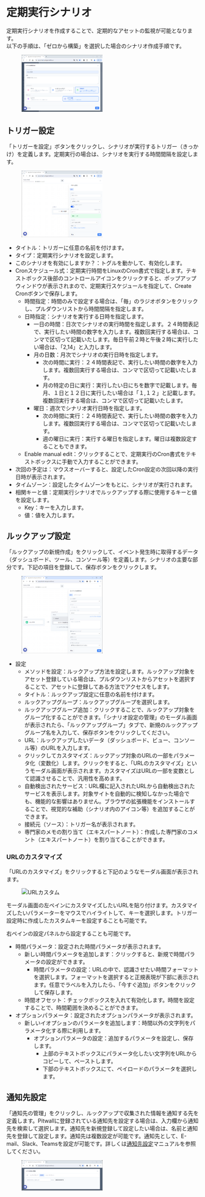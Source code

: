 # 定期実行シナリオ
定期実行シナリオを作成することで、定期的なアセットの監視が可能となります。  
以下の手順は、「ゼロから構築」を選択した場合のシナリオ作成手順です。<figure><img src="../../.gitbook/assets/ScheduledScenario_jp.png" width="50%" alt="定期実行シナリオ"></figure>

## トリガー設定
「トリガーを設定」ボタンをクリックし、シナリオが実行するトリガー（きっかけ）を定義します。定期実行の場合は、シナリオを実行する時間間隔を設定します。<figure><img src="../../.gitbook/assets/ScheduledScenarioTriggerSetting_jp.png" width="50%" alt="トリガー設定"></figure>
- タイトル：トリガーに任意の名前を付けます。
- タイプ：定期実行シナリオを設定します。
- このシナリオを有効にしますか？：トグルを動かして、有効化します。
- Cronスケジュール式：定期実行時間をLinuxのCron書式で指定します。テキストボックス後部のコントロールアイコンをクリックすると、ポップアップウィンドウが表示されまので、定期実行スケジュールを指定して、Create Cronボタンで保存します。
    - 時間指定：時間のみで設定する場合は、「毎」のラジオボタンをクリックし、プルダウンリストから時間間隔を指定します。
    - 日時指定：シナリオを実行する日時を指定します。
        - 一日の時間：日次でシナリオの実行時間を指定します。２４時間表記で、実行したい時間の数字を入力します。複数回実行する場合は、コンマで区切って記載いたします。毎日午前２時と午後２時に実行したい場合は、「2,14」と入力します。
        - 月の日数：月次でシナリオの実行日時を指定します。
            - 次の時間に実行：２４時間表記で、実行したい時間の数字を入力します。複数回実行する場合は、コンマで区切って記載いたします。
            - 月の特定の日に実行：実行したい日にちを数字で記載します。毎月、１日と１２日に実行したい場合は「１,１２」と記載します。複数回実行する場合は、コンマで区切って記載いたします。
        - 曜日：週次でシナリオ実行日時を指定します。
            - 次の時間に実行：２４時間表記で、実行したい時間の数字を入力します。複数回実行する場合は、コンマで区切って記載いたします。
            - 週の曜日に実行：実行する曜日を指定します。曜日は複数設定することもできます。
    - Enable manual edit：クリックすることで、定期実行のCron書式をテキストボックスに手動で入力することができます。
- 次回の予定は：マウスオーバーすると、設定したCron設定の次回以降の実行日時が表示されます。
- タイムゾーン：設定したタイムゾーンをもとに、シナリオが実行されます。
- 相関キーと値：定期実行シナリオでルックアップする際に使用するキーと値を設定します。
    - Key：キーを入力します。
    - 値：値を入力します。
## ルックアップ設定
「ルックアップの新規作成」をクリックして、イベント発生時に取得するデータ（ダッシュボード、ツール、コンソール等）を定義します。シナリオの主要な部分です。下記の項目を登録して、保存ボタンをクリックします。<figure><img src="../../.gitbook/assets/Lookupconfig_jp.png" width="50%" alt="ルックアップ設定"></figure>
- 設定
    - メソッドを設定：ルックアップ方法を設定します。ルックアップ対象をアセット登録している場合は、プルダウンリストからアセットを選択することで、アセットに登録してある方法でアクセスをします。
    - タイトル：ルックアップ設定に任意の名前を付けます。
    - ルックアップグループ：ルックアップグループを選択します。
    - ルックアップグループ追加：クリックすることで、ルックアップ対象をグループ化することができます。「シナリオ設定の管理」のモーダル画面が表示されたら、「ルックアップグループ」タブで、新規のルックアップグループ名を入力して、保存ボタンをクリックしてください。
    - URL：ルックアップしたいデータ（ダッシュボード、ビュー、コンソール等）のURLを入力します。
    - クリックしてカスタマイズ：ルックアップ対象のURLの一部をパラメータ化（変数化）します。クリックをすると、「URLのカスタマイズ」というモーダル画面が表示されます。カスタマイズはURLの一部を変数として認識させることで、汎用性を高めます。
    - 自動検出されたサービス：URL欄に記入されたURLから自動検出されたサービスを表示します。対象サイトを自動的に検知しなかった場合でも、機能的な影響はありません。ブラウザの拡張機能をインストールすることで、視覚的な補助（シナリオ内のアイコン等）を追加することができます。
    - 接続元（ソース）：トリガー名が表示されます。
    - 専門家のメモの割り当て（エキスパートノート）：作成した専門家のコメント（エキスパートノート）を割り当てることができます。
### URLのカスタマイズ
「URLのカスタマイズ」をクリックすると下記のようなモーダル画面が表示されます。<figure><img src="../../.gitbook/assets/URL_Customize_jp.png" width="50%" alt="URLカスタム"></figure>
モーダル画面の左ペインにカスタマイズしたいURLを貼り付けます。カスタマイズしたいパラメーターをマウスでハイライトして、キーを選択します。トリガー設定時に作成したカスタムキーを設定することも可能です。  
  
右ペインの設定パネルから設定することも可能です。
- 時間パラメータ：設定された時間パラメータが表示されます。
    - 新しい時間パラメータを追加します：クリックすると、新規で時間パラメータの設定ができます。
        - 時間パラメータの設定：URLの中で、認識させたい時間フォーマットを選択します。フォーマットを選択すると正規表現が下部に表示されます。任意でラベルを入力したら、「今すぐ追加」ボタンをクリックして保存します。
    - 時間オフセット：チェックボックスを入れて有効化します。時間を設定することで、時間範囲を決めることができます。
- オプションパラメータ：設定されたオプションパラメータが表示されます。
    - 新しいイオプションのパラメータを追加します：時間以外の文字列をパラメータ化する際に利用します。
        - オプションパラメータの設定：追加するパラメータを設定し、保存します。
            - 上部のテキストボックスにパラメータ化したい文字列をURLからコピーして、ペーストします。
            - 下部のテキストボックスにて、ペイロードのパラメータを選択します。
## 通知先設定
「通知先の管理」をクリックし、ルックアップで収集された情報を通知する先を定義します。Pitwallに登録されている通知先を設定する場合は、入力欄から通知先を検索して選択します。通知先を新規登録して設定したい場合は、名前と通知先を登録して設定します。通知先は複数設定が可能です。通知先として、E-mail、Slack、Teamsを設定が可能です。詳しくは[通知先設定](tutorial-get-started/studio/recipient-settings.md)マニュアルを参照してください。
<figure><img src="../../.gitbook/assets/ScenarioNotificationSetting.png" width="50%" alt="通知先設定"></figure>